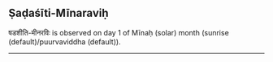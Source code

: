 ## Ṣaḍaśīti-Mīnaraviḥ
षडशीति-मीनरविः is observed on day 1 of Mīnaḥ (solar) month (sunrise (default)/puurvaviddha (default)).



---
